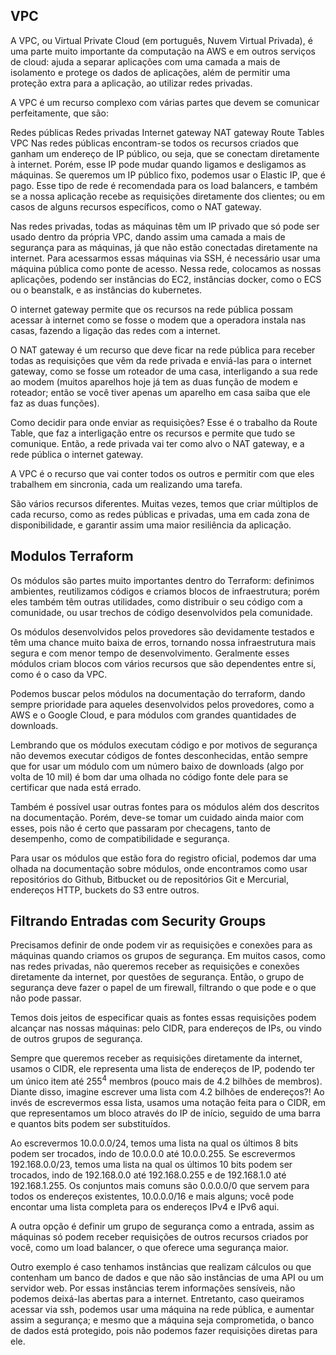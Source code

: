 ## VPC

A VPC, ou Virtual Private Cloud (em português, Nuvem Virtual Privada), é uma parte muito importante da computação na AWS e em outros serviços de cloud: ajuda a separar aplicações com uma camada a mais de isolamento e protege os dados de aplicações, além de permitir uma proteção extra para a aplicação, ao utilizar redes privadas.

A VPC é um recurso complexo com várias partes que devem se comunicar perfeitamente, que são:

Redes públicas
Redes privadas
Internet gateway
NAT gateway
Route Tables
VPC
Nas redes públicas encontram-se todos os recursos criados que ganham um endereço de IP público, ou seja, que se conectam diretamente à internet. Porém, esse IP pode mudar quando ligamos e desligamos as máquinas. Se queremos um IP público fixo, podemos usar o Elastic IP, que é pago. Esse tipo de rede é recomendada para os load balancers, e também se a nossa aplicação recebe as requisições diretamente dos clientes; ou em casos de alguns recursos específicos, como o NAT gateway.

Nas redes privadas, todas as máquinas têm um IP privado que só pode ser usado dentro da própria VPC, dando assim uma camada a mais de segurança para as máquinas, já que não estão conectadas diretamente na internet. Para acessarmos essas máquinas via SSH, é necessário usar uma máquina pública como ponte de acesso. Nessa rede, colocamos as nossas aplicações, podendo ser instâncias do EC2, instâncias docker, como o ECS ou o beanstalk, e as instâncias do kubernetes.

O internet gateway permite que os recursos na rede pública possam acessar à internet como se fosse o modem que a operadora instala nas casas, fazendo a ligação das redes com a internet.

O NAT gateway é um recurso que deve ficar na rede pública para receber todas as requisições que vêm da rede privada e enviá-las para o internet gateway, como se fosse um roteador de uma casa, interligando a sua rede ao modem (muitos aparelhos hoje já tem as duas função de modem e roteador; então se você tiver apenas um aparelho em casa saiba que ele faz as duas funções).

Como decidir para onde enviar as requisições? Esse é o trabalho da Route Table, que faz a interligação entre os recursos e permite que tudo se comunique. Então, a rede privada vai ter como alvo o NAT gateway, e a rede pública o internet gateway.

A VPC é o recurso que vai conter todos os outros e permitir com que eles trabalhem em sincronia, cada um realizando uma tarefa.

São vários recursos diferentes. Muitas vezes, temos que criar múltiplos de cada recurso, como as redes públicas e privadas, uma em cada zona de disponibilidade, e garantir assim uma maior resiliência da aplicação.

## Modulos Terraform

Os módulos são partes muito importantes dentro do Terraform: definimos ambientes, reutilizamos códigos e criamos blocos de infraestrutura; porém eles também têm outras utilidades, como distribuir o seu código com a comunidade, ou usar trechos de código desenvolvidos pela comunidade.

Os módulos desenvolvidos pelos provedores são devidamente testados e têm uma chance muito baixa de erros, tornando nossa infraestrutura mais segura e com menor tempo de desenvolvimento. Geralmente esses módulos criam blocos com vários recursos que são dependentes entre si, como é o caso da VPC.

Podemos buscar pelos módulos na documentação do terraform, dando sempre prioridade para aqueles desenvolvidos pelos provedores, como a AWS e o Google Cloud, e para módulos com grandes quantidades de downloads.

Lembrando que os módulos executam código e por motivos de segurança não devemos executar códigos de fontes desconhecidas, então sempre que for usar um módulo com um número baixo de downloads (algo por volta de 10 mil) é bom dar uma olhada no código fonte dele para se certificar que nada está errado.

Também é possível usar outras fontes para os módulos além dos descritos na documentação. Porém, deve-se tomar um cuidado ainda maior com esses, pois não é certo que passaram por checagens, tanto de desempenho, como de compatibilidade e segurança.

Para usar os módulos que estão fora do registro oficial, podemos dar uma olhada na documentação sobre módulos, onde encontramos como usar repositórios do Github, Bitbucket ou de repositórios Git e Mercurial, endereços HTTP, buckets do S3 entre outros.

## Filtrando Entradas com Security Groups

Precisamos definir de onde podem vir as requisições e conexões para as máquinas quando criamos os grupos de segurança. Em muitos casos, como nas redes privadas, não queremos receber as requisições e conexões diretamente da internet, por questões de segurança. Então, o grupo de segurança deve fazer o papel de um firewall, filtrando o que pode e o que não pode passar.

Temos dois jeitos de especificar quais as fontes essas requisições podem alcançar nas nossas máquinas: pelo CIDR, para endereços de IPs, ou vindo de outros grupos de segurança.

Sempre que queremos receber as requisições diretamente da internet, usamos o CIDR, ele representa uma lista de endereços de IP, podendo ter um único item até $255^{4}$ membros (pouco mais de 4.2 bilhões de membros). Diante disso, imagine escrever uma lista com 4.2 bilhões de endereços?! Ao invés de escrevermos essa lista, usamos uma notação feita para o CIDR, em que representamos um bloco através do IP de início, seguido de uma barra e quantos bits podem ser substituídos.

Ao escrevermos 10.0.0.0/24, temos uma lista na qual os últimos 8 bits podem ser trocados, indo de 10.0.0.0 até 10.0.0.255. Se escrevermos 192.168.0.0/23, temos uma lista na qual os últimos 10 bits podem ser trocados, indo de 192.168.0.0 até 192.168.0.255 e de 192.168.1.0 até 192.168.1.255. Os conjuntos mais comuns são 0.0.0.0/0 que servem para todos os endereços existentes, 10.0.0.0/16 e mais alguns; você pode encontar uma lista completa para os endereços IPv4 e IPv6 aqui.

A outra opção é definir um grupo de segurança como a entrada, assim as máquinas só podem receber requisições de outros recursos criados por você, como um load balancer, o que oferece uma segurança maior.

Outro exemplo é caso tenhamos instâncias que realizam cálculos ou que contenham um banco de dados e que não são instâncias de uma API ou um servidor web. Por essas instâncias terem informações sensíveis, não podemos deixá-las abertas para a internet. Entretanto, caso queiramos acessar via ssh, podemos usar uma máquina na rede pública, e aumentar assim a segurança; e mesmo que a máquina seja comprometida, o banco de dados está protegido, pois não podemos fazer requisições diretas para ele.

